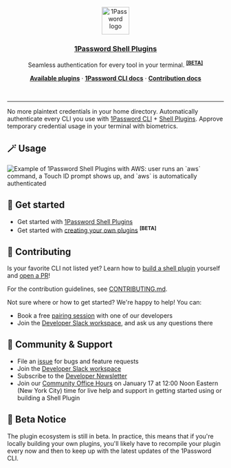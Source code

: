 <p align="center">
  <a href="https://1password.com">
    <img alt="1Password logo" src="https://user-images.githubusercontent.com/7430639/205342015-46801fd8-6701-482f-9da9-e21e7e39b3a1.svg" height="64">
    <h3 align="center">1Password Shell Plugins</h3>
  </a>
</p>

<p align="center">
  Seamless authentication for every tool in your terminal. <sup><b><a href="#-beta-notice">[BETA]</a></b></sup>
</p>

<p align="center">
  <a href="https://developer.1password.com/docs/cli/shell-plugins"><b>Available plugins</b></a> ·
  <a href="https://developer.1password.com/docs/cli/"><b>1Password CLI docs</b></a> ·
  <a href="https://developer.1password.com/docs/cli/shell-plugins/contribute"><b>Contribution docs</b></a>
</p>
<br/>

---

No more plaintext credentials in your home directory. Automatically authenticate every CLI you use with [1Password CLI](https://developer.1password.com/docs/cli/) + [Shell Plugins](https://developer.1password.com/docs/cli/shell-plugins/). Approve temporary credential usage in your terminal with biometrics.

## 🪄 Usage

 <picture>
   <source srcset="https://developer.1password.com/videos/aws.webp" type="image/webp" />
   <img src="https://user-images.githubusercontent.com/7430639/205337855-41604aca-0ddb-4eab-a5f0-fb9107e09d8d.gif" alt="Example of 1Password Shell Plugins with AWS: user runs an `aws` command, a Touch ID prompt shows up, and `aws` is automatically authenticated" style="max-width: 100%; display: inline-block;" />
</picture>

## 🚀 Get started

* Get started with [1Password Shell Plugins](https://developer.1password.com/docs/cli/shell-plugins)
* Get started with [creating your own plugins](https://developer.1password.com/docs/cli/shell-plugins/contribute) <sup><b>[BETA]</b></sup>

## 👫 Contributing

Is your favorite CLI not listed yet? Learn how to [build a shell plugin](https://developer.1password.com/docs/cli/shell-plugins/contribute) yourself and [open a PR](https://github.com/1Password/shell-plugins/pulls)!

For the contribution guidelines, see [CONTRIBUTING.md](CONTRIBUTING.md).

Not sure where or how to get started? We're happy to help! You can:
- Book a free [pairing session](https://calendly.com/d/grs-x2h-pmb/1password-shell-plugins-pairing-session) with one of our developers
- Join the [Developer Slack workspace](https://join.slack.com/t/1password-devs/shared_invite/zt-1halo11ps-6o9pEv96xZ3LtX_VE0fJQA), and ask us any questions there

## 💚 Community & Support

- File an [issue](https://github.com/1Password/shell-plugins/issues/new/choose) for bugs and feature requests
- Join the [Developer Slack workspace](https://join.slack.com/t/1password-devs/shared_invite/zt-1halo11ps-6o9pEv96xZ3LtX_VE0fJQA)
- Subscribe to the [Developer Newsletter](https://1password.com/dev-subscribe/)
- Join our [Community Office Hours](https://1password.zoom.us/meeting/register/tJIqdeqtqT4jHterIHSSJ63tY719lUrJCufe) on January 17 at 12:00 Noon Eastern (New York City) time for live help and support in getting started using or building a Shell Plugin

## 📣 Beta Notice

The plugin ecosystem is still in beta. In practice, this means that if you're locally building your own plugins, you'll likely have to recompile your plugin every now and then to keep up with the latest updates of the 1Password CLI.
